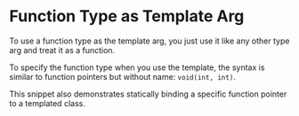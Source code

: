 # Function Type as Template Arg

To use a function type as the template arg, you just use it like any other type arg and treat it as a function.

To specify the function type when you use the template, the syntax is similar to function pointers but without  name: `void(int, int)`.

This snippet also demonstrates statically binding a specific function pointer to a templated class.
